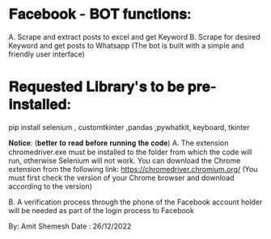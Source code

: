 # 𝐅𝐚𝐜𝐞𝐛𝐨𝐨𝐤 - 𝐁𝐎𝐓  𝐟𝐮𝐧𝐜𝐭𝐢𝐨𝐧𝐬:
A. Scrape and extract posts to excel and get Keyword
B. Scrape for desired Keyword and get posts to Whatsapp
(The bot is built with a simple and friendly user interface)

# 𝐑𝐞𝐪𝐮𝐞𝐬𝐭𝐞𝐝 𝐋𝐢𝐛𝐫𝐚𝐫𝐲'𝐬 𝐭𝐨 𝐛𝐞 𝐩𝐫𝐞-𝐢𝐧𝐬𝐭𝐚𝐥𝐥𝐞𝐝:
pip install selenium , customtkinter ,pandas ,pywhatkit, keyboard, tkinter


𝐍𝐨𝐭𝐢𝐜𝐞:     (𝐛𝐞𝐭𝐭𝐞𝐫 𝐭𝐨 𝐫𝐞𝐚𝐝 𝐛𝐞𝐟𝐨𝐫𝐞 𝐫𝐮𝐧𝐧𝐢𝐧𝐠 𝐭𝐡𝐞 𝐜𝐨𝐝𝐞)
A.  The extension chromedriver.exe must be installed
    to the folder from which the code will run, otherwise Selenium will not work.
    You can download the Chrome extension from the following link:
    https://chromedriver.chromium.org/
    (You must first check the version of your Chrome browser and download according to the version)

B.  A verification process through the phone of the Facebook account holder
    will be needed as part of the login process to Facebook



By: Amit Shemesh
Date : 26/12/2022
